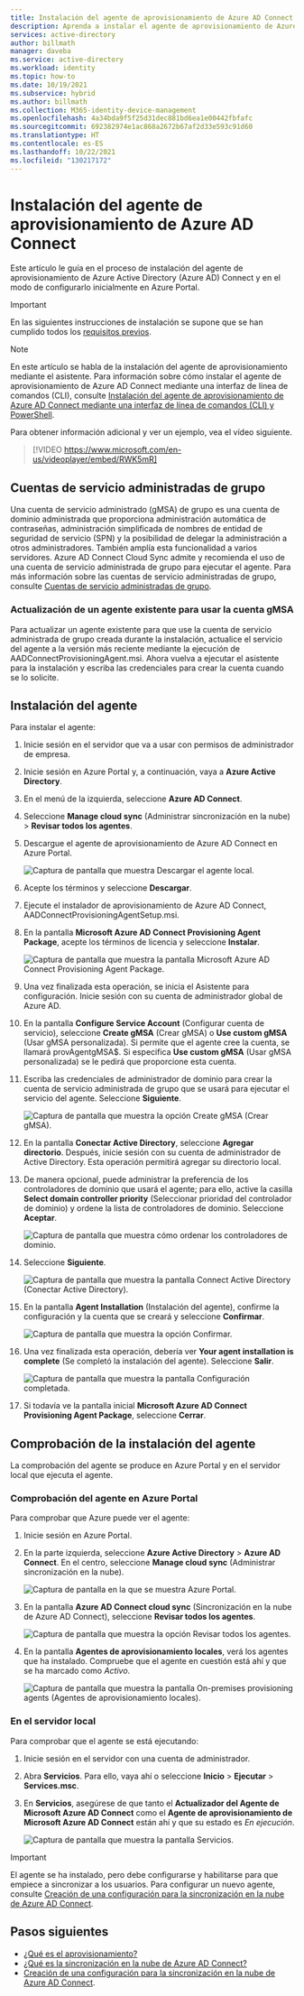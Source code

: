 ```yaml
---
title: Instalación del agente de aprovisionamiento de Azure AD Connect
description: Aprenda a instalar el agente de aprovisionamiento de Azure AD Connect y cómo configurarlo en Azure Portal.
services: active-directory
author: billmath
manager: daveba
ms.service: active-directory
ms.workload: identity
ms.topic: how-to
ms.date: 10/19/2021
ms.subservice: hybrid
ms.author: billmath
ms.collection: M365-identity-device-management
ms.openlocfilehash: 4a34bda9f5f25d31dec881bd6ea1e00442fbfafc
ms.sourcegitcommit: 692382974e1ac868a2672b67af2d33e593c91d60
ms.translationtype: HT
ms.contentlocale: es-ES
ms.lasthandoff: 10/22/2021
ms.locfileid: "130217172"
---
```

# <a name="install-the-azure-ad-connect-provisioning-agent"></a>Instalación del agente de aprovisionamiento de Azure AD Connect
Este artículo le guía en el proceso de instalación del agente de aprovisionamiento de Azure Active Directory (Azure AD) Connect y en el modo de configurarlo inicialmente en Azure Portal.

>[!IMPORTANT]
>En las siguientes instrucciones de instalación se supone que se han cumplido todos los [requisitos previos](how-to-prerequisites.md).

>[!NOTE]
>En este artículo se habla de la instalación del agente de aprovisionamiento mediante el asistente. Para información sobre cómo instalar el agente de aprovisionamiento de Azure AD Connect mediante una interfaz de línea de comandos (CLI), consulte [Instalación del agente de aprovisionamiento de Azure AD Connect mediante una interfaz de línea de comandos (CLI) y PowerShell](how-to-install-pshell.md).

Para obtener información adicional y ver un ejemplo, vea el vídeo siguiente.

> [!VIDEO https://www.microsoft.com/en-us/videoplayer/embed/RWK5mR]

## <a name="group-managed-service-accounts"></a>Cuentas de servicio administradas de grupo
Una cuenta de servicio administrado (gMSA) de grupo es una cuenta de dominio administrada que proporciona administración automática de contraseñas, administración simplificada de nombres de entidad de seguridad de servicio (SPN) y la posibilidad de delegar la administración a otros administradores. También amplía esta funcionalidad a varios servidores. Azure AD Connect Cloud Sync admite y recomienda el uso de una cuenta de servicio administrada de grupo para ejecutar el agente. Para más información sobre las cuentas de servicio administradas de grupo, consulte [Cuentas de servicio administradas de grupo](how-to-prerequisites.md#group-managed-service-accounts).


### <a name="upgrade-an-existing-agent-to-use-the-gmsa"></a>Actualización de un agente existente para usar la cuenta gMSA
Para actualizar un agente existente para que use la cuenta de servicio administrada de grupo creada durante la instalación, actualice el servicio del agente a la versión más reciente mediante la ejecución de AADConnectProvisioningAgent.msi. Ahora vuelva a ejecutar el asistente para la instalación y escriba las credenciales para crear la cuenta cuando se lo solicite.

## <a name="install-the-agent"></a>Instalación del agente

Para instalar el agente:

 1. Inicie sesión en el servidor que va a usar con permisos de administrador de empresa.
 1. Inicie sesión en Azure Portal y, a continuación, vaya a **Azure Active Directory**.
 1. En el menú de la izquierda, seleccione **Azure AD Connect**.
 1. Seleccione **Manage cloud sync** (Administrar sincronización en la nube)  > **Revisar todos los agentes**.
 1. Descargue el agente de aprovisionamiento de Azure AD Connect en Azure Portal.
 
    ![Captura de pantalla que muestra Descargar el agente local.](media/how-to-install/install-9.png)</br>
 1. Acepte los términos y seleccione **Descargar**.
 1. Ejecute el instalador de aprovisionamiento de Azure AD Connect, AADConnectProvisioningAgentSetup.msi.
 1. En la pantalla **Microsoft Azure AD Connect Provisioning Agent Package**, acepte los términos de licencia y seleccione **Instalar**.
 
    ![Captura de pantalla que muestra la pantalla Microsoft Azure AD Connect Provisioning Agent Package.](media/how-to-install/install-1.png)</br>
 1. Una vez finalizada esta operación, se inicia el Asistente para configuración. Inicie sesión con su cuenta de administrador global de Azure AD.
 1. En la pantalla **Configure Service Account** (Configurar cuenta de servicio), seleccione **Create gMSA** (Crear gMSA) o **Use custom gMSA** (Usar gMSA personalizada). Si permite que el agente cree la cuenta, se llamará provAgentgMSA$. Si especifica **Use custom gMSA** (Usar gMSA personalizada) se le pedirá que proporcione esta cuenta.
 1. Escriba las credenciales de administrador de dominio para crear la cuenta de servicio administrada de grupo que se usará para ejecutar el servicio del agente. Seleccione **Siguiente**.
  
    ![Captura de pantalla que muestra la opción Create gMSA (Crear gMSA).](media/how-to-install/install-12.png)</br>
 1. En la pantalla **Conectar Active Directory**, seleccione **Agregar directorio**. Después, inicie sesión con su cuenta de administrador de Active Directory. Esta operación permitirá agregar su directorio local. 
 1. De manera opcional, puede administrar la preferencia de los controladores de dominio que usará el agente; para ello, active la casilla **Select domain controller priority** (Seleccionar prioridad del controlador de dominio) y ordene la lista de controladores de dominio. Seleccione **Aceptar**.
 
    ![Captura de pantalla que muestra cómo ordenar los controladores de dominio.](media/how-to-install/install-2a.png)</br>
 1. Seleccione **Siguiente**.
 
    ![Captura de pantalla que muestra la pantalla Connect Active Directory (Conectar Active Directory).](media/how-to-install/install-3a.png)</br>
 1. En la pantalla **Agent Installation** (Instalación del agente), confirme la configuración y la cuenta que se creará y seleccione **Confirmar**.
 
    ![Captura de pantalla que muestra la opción Confirmar.](media/how-to-install/install-11.png)</br>
 1. Una vez finalizada esta operación, debería ver **Your agent installation is complete** (Se completó la instalación del agente). Seleccione **Salir**.
 
    ![Captura de pantalla que muestra la pantalla Configuración completada.](media/how-to-install/install-4a.png)</br>
 1. Si todavía ve la pantalla inicial **Microsoft Azure AD Connect Provisioning Agent Package**, seleccione **Cerrar**.

## <a name="verify-agent-installation"></a>Comprobación de la instalación del agente
La comprobación del agente se produce en Azure Portal y en el servidor local que ejecuta el agente.

### <a name="azure-portal-agent-verification"></a>Comprobación del agente en Azure Portal
Para comprobar que Azure puede ver el agente:

 1. Inicie sesión en Azure Portal.
 1. En la parte izquierda, seleccione **Azure Active Directory** > **Azure AD Connect**. En el centro, seleccione **Manage cloud sync** (Administrar sincronización en la nube).

    ![Captura de pantalla en la que se muestra Azure Portal.](media/how-to-install/install-6.png)</br>

 1. En la pantalla **Azure AD Connect cloud sync** (Sincronización en la nube de Azure AD Connect), seleccione **Revisar todos los agentes**.

    ![Captura de pantalla que muestra la opción Revisar todos los agentes.](media/how-to-install/install-7.png)</br>
 
 1. En la pantalla **Agentes de aprovisionamiento locales**, verá los agentes que ha instalado. Compruebe que el agente en cuestión está ahí y que se ha marcado como *Activo*.

    ![Captura de pantalla que muestra la pantalla On-premises provisioning agents (Agentes de aprovisionamiento locales).](media/how-to-install/verify-1.png)</br>

### <a name="on-the-local-server"></a>En el servidor local
Para comprobar que el agente se está ejecutando:

1. Inicie sesión en el servidor con una cuenta de administrador.
1. Abra **Servicios**. Para ello, vaya ahí o seleccione **Inicio** > **Ejecutar** > **Services.msc**.
1. En **Servicios**, asegúrese de que tanto el **Actualizador del Agente de Microsoft Azure AD Connect** como el **Agente de aprovisionamiento de Microsoft Azure AD Connect** están ahí y que su estado es *En ejecución*.

    ![Captura de pantalla que muestra la pantalla Servicios.](media/how-to-install/troubleshoot-1.png)

>[!IMPORTANT]
>El agente se ha instalado, pero debe configurarse y habilitarse para que empiece a sincronizar a los usuarios. Para configurar un nuevo agente, consulte [Creación de una configuración para la sincronización en la nube de Azure AD Connect](how-to-configure.md).

## <a name="next-steps"></a>Pasos siguientes 

- [¿Qué es el aprovisionamiento?](what-is-provisioning.md)
- [¿Qué es la sincronización en la nube de Azure AD Connect?](what-is-cloud-sync.md)
- [Creación de una configuración para la sincronización en la nube de Azure AD Connect](how-to-configure.md).

